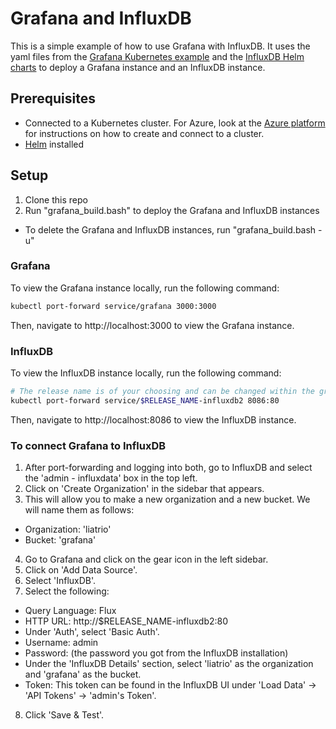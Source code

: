 # Grafana and InfluxDB

This is a simple example of how to use Grafana with InfluxDB. It uses the yaml files from the [Grafana Kubernetes example](https://grafana.com/docs/grafana/latest/setup-grafana/installation/kubernetes/) and the [InfluxDB Helm charts](https://github.com/influxdata/helm-charts/tree/master/charts/influxdb2) to deploy a Grafana instance and an InfluxDB instance.

## Prerequisites

* Connected to a Kubernetes cluster. For Azure, look at the [Azure platform](https://github.com/zjorge96/apps-on-k8s/tree/main/platform/azure) for instructions on how to create and connect to a cluster.
* [Helm](https://helm.sh/) installed

## Setup

1. Clone this repo
2. Run "grafana_build.bash" to deploy the Grafana and InfluxDB instances
- To delete the Grafana and InfluxDB instances, run "grafana_build.bash -u"

### Grafana

To view the Grafana instance locally, run the following command:

```bash
kubectl port-forward service/grafana 3000:3000
```

Then, navigate to http://localhost:3000 to view the Grafana instance.

### InfluxDB

To view the InfluxDB instance locally, run the following command:

```bash
# The release name is of your choosing and can be changed within the grafana_build.bash script. The default is "grafana".
kubectl port-forward service/$RELEASE_NAME-influxdb2 8086:80
```

Then, navigate to http://localhost:8086 to view the InfluxDB instance.

### To connect Grafana to InfluxDB

1. After port-forwarding and logging into both, go to InfluxDB and select the 'admin - influxdata' box in the top left.
2. Click on 'Create Organization' in the sidebar that appears.
3. This will allow you to make a new organization and a new bucket. We will name them as follows:
- Organization: 'liatrio'
- Bucket: 'grafana'
4. Go to Grafana and click on the gear icon in the left sidebar.
5. Click on 'Add Data Source'.
6. Select 'InfluxDB'.
7. Select the following:
- Query Language: Flux
- HTTP URL: http://$RELEASE_NAME-influxdb2:80
- Under 'Auth', select 'Basic Auth'.
- Username: admin
- Password: (the password you got from the InfluxDB installation)
- Under the 'InfluxDB Details' section, select 'liatrio' as the organization and 'grafana' as the bucket.
- Token: This token can be found in the InfluxDB UI under 'Load Data' -> 'API Tokens' -> 'admin's Token'.
8. Click 'Save & Test'.